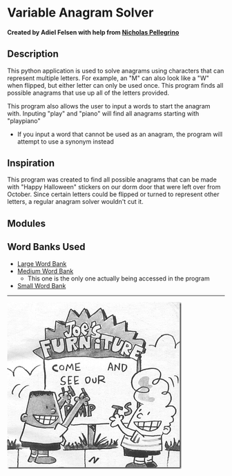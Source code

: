 # Variable Anagram Solver
#### Created by Adiel Felsen with help from [Nicholas Pellegrino](https://www.nickpellegrinoportfolio.com)

## Description
This python application is used to solve anagrams using characters that can represent multiple letters. For example, an "M" can also look like a "W" when flipped, but either letter can only be used once. This program finds all possible anagrams that use up all of the letters provided.

This program also allows the user to input a words to start the anagram with. Inputing "play" and "piano" will find all anagrams starting with "playpiano"
  * If you input a word that cannot be used as an anagram, the program will attempt to use a synonym instead


## Inspiration
This program was created to find all possible anagrams that can be made with "Happy Halloween" stickers on our dorm door that were left over from October. Since certain letters could be flipped or turned to represent other letters, a regular anagram solver wouldn't cut it.

## Modules

## Word Banks Used
* [Large Word Bank](https://github.com/dwyl/english-words/blob/master/words.txt)
* [Medium Word Bank](https://github.com/first20hours/google-10000-english)
   * This one is the only one actually being accessed in the program
* [Small Word Bank](https://gist.github.com/dmitryTsatsarin/e6b8b43f2a9a265b98a7)

---

![](READMEimages/captainU.jpg)
